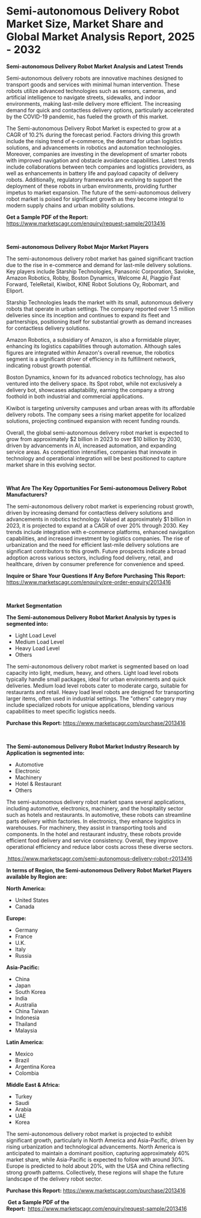 <p><h1>Semi-autonomous Delivery Robot Market Size, Market Share and Global Market Analysis Report, 2025 - 2032</h1></p><p><strong>Semi-autonomous Delivery Robot Market Analysis and Latest Trends</strong></p>
<p><p>Semi-autonomous delivery robots are innovative machines designed to transport goods and services with minimal human intervention. These robots utilize advanced technologies such as sensors, cameras, and artificial intelligence to navigate streets, sidewalks, and indoor environments, making last-mile delivery more efficient. The increasing demand for quick and contactless delivery options, particularly accelerated by the COVID-19 pandemic, has fueled the growth of this market.</p><p>The Semi-autonomous Delivery Robot Market is expected to grow at a CAGR of 10.2% during the forecast period. Factors driving this growth include the rising trend of e-commerce, the demand for urban logistics solutions, and advancements in robotics and automation technologies. Moreover, companies are investing in the development of smarter robots with improved navigation and obstacle avoidance capabilities. Latest trends include collaborations between tech companies and logistics providers, as well as enhancements in battery life and payload capacity of delivery robots. Additionally, regulatory frameworks are evolving to support the deployment of these robots in urban environments, providing further impetus to market expansion. The future of the semi-autonomous delivery robot market is poised for significant growth as they become integral to modern supply chains and urban mobility solutions.</p></p>
<p><strong>Get a Sample PDF of the Report:&nbsp;</strong> <a href="https://www.marketscagr.com/enquiry/request-sample/2013416?utm_campaign=1836&utm_medium=2&utm_source=Github&utm_content=ia&utm_term=12042025&utm_id=semi-autonomous-delivery-robot">https://www.marketscagr.com/enquiry/request-sample/2013416</a></p>
<p>&nbsp;</p>
<p><strong>Semi-autonomous Delivery Robot Major Market Players</strong></p>
<p><p>The semi-autonomous delivery robot market has gained significant traction due to the rise in e-commerce and demand for last-mile delivery solutions. Key players include Starship Technologies, Panasonic Corporation, Savioke, Amazon Robotics, Robby, Boston Dynamics, Welcome AI, Piaggio Fast Forward, TeleRetail, Kiwibot, KINE Robot Solutions Oy, Robomart, and Eliport.</p><p>Starship Technologies leads the market with its small, autonomous delivery robots that operate in urban settings. The company reported over 1.5 million deliveries since its inception and continues to expand its fleet and partnerships, positioning itself for substantial growth as demand increases for contactless delivery solutions.</p><p>Amazon Robotics, a subsidiary of Amazon, is also a formidable player, enhancing its logistics capabilities through automation. Although sales figures are integrated within Amazon's overall revenue, the robotics segment is a significant driver of efficiency in its fulfillment network, indicating robust growth potential.</p><p>Boston Dynamics, known for its advanced robotics technology, has also ventured into the delivery space. Its Spot robot, while not exclusively a delivery bot, showcases adaptability, earning the company a strong foothold in both industrial and commercial applications. </p><p>Kiwibot is targeting university campuses and urban areas with its affordable delivery robots. The company sees a rising market appetite for localized solutions, projecting continued expansion with recent funding rounds.</p><p>Overall, the global semi-autonomous delivery robot market is expected to grow from approximately $2 billion in 2023 to over $10 billion by 2030, driven by advancements in AI, increased automation, and expanding service areas. As competition intensifies, companies that innovate in technology and operational integration will be best positioned to capture market share in this evolving sector.</p></p>
<p>&nbsp;</p>
<p><strong>What Are The Key Opportunities For Semi-autonomous Delivery Robot Manufacturers?</strong></p>
<p><p>The semi-autonomous delivery robot market is experiencing robust growth, driven by increasing demand for contactless delivery solutions and advancements in robotics technology. Valued at approximately $1 billion in 2023, it is projected to expand at a CAGR of over 20% through 2030. Key trends include integration with e-commerce platforms, enhanced navigation capabilities, and increased investment by logistics companies. The rise of urbanization and the need for efficient last-mile delivery solutions are significant contributors to this growth. Future prospects indicate a broad adoption across various sectors, including food delivery, retail, and healthcare, driven by consumer preference for convenience and speed.</p></p>
<p><strong>Inquire or Share Your Questions If Any Before Purchasing This Report:</strong> <a href="https://www.marketscagr.com/enquiry/pre-order-enquiry/2013416?utm_campaign=1836&utm_medium=2&utm_source=Github&utm_content=ia&utm_term=12042025&utm_id=semi-autonomous-delivery-robot">https://www.marketscagr.com/enquiry/pre-order-enquiry/2013416</a></p>
<p>&nbsp;</p>
<p><strong>Market Segmentation</strong></p>
<p><strong>The Semi-autonomous Delivery Robot Market Analysis by types is segmented into:</strong></p>
<p><ul><li>Light Load Level</li><li>Medium Load Level</li><li>Heavy Load Level</li><li>Others</li></ul></p>
<p><p>The semi-autonomous delivery robot market is segmented based on load capacity into light, medium, heavy, and others. Light load level robots typically handle small packages, ideal for urban environments and quick deliveries. Medium load level robots cater to moderate cargo, suitable for restaurants and retail. Heavy load level robots are designed for transporting larger items, often used in industrial settings. The "others" category may include specialized robots for unique applications, blending various capabilities to meet specific logistics needs.</p></p>
<p><strong>Purchase this Report:&nbsp;</strong><a href="https://www.marketscagr.com/purchase/2013416?utm_campaign=1836&utm_medium=2&utm_source=Github&utm_content=ia&utm_term=12042025&utm_id=semi-autonomous-delivery-robot">https://www.marketscagr.com/purchase/2013416</a></p>
<p>&nbsp;</p>
<p><strong>The Semi-autonomous Delivery Robot Market Industry Research by Application is segmented into:</strong></p>
<p><ul><li>Automotive</li><li>Electronic</li><li>Machinery</li><li>Hotel & Restaurant</li><li>Others</li></ul></p>
<p><p>The semi-autonomous delivery robot market spans several applications, including automotive, electronics, machinery, and the hospitality sector such as hotels and restaurants. In automotive, these robots can streamline parts delivery within factories. In electronics, they enhance logistics in warehouses. For machinery, they assist in transporting tools and components. In the hotel and restaurant industry, these robots provide efficient food delivery and service consistency. Overall, they improve operational efficiency and reduce labor costs across these diverse sectors.</p></p>
<p><a href="https://www.marketscagr.com/semi-autonomous-delivery-robot-r2013416?utm_campaign=1836&utm_medium=2&utm_source=Github&utm_content=ia&utm_term=12042025&utm_id=semi-autonomous-delivery-robot">&nbsp;https://www.marketscagr.com/semi-autonomous-delivery-robot-r2013416</a></p>
<p><strong>In terms of Region, the Semi-autonomous Delivery Robot Market Players available by Region are:</strong></p>
<p>
    <p> <strong> North America: </strong>
        <ul>
            <li>United States</li>
            <li>Canada</li>
        </ul>
        </p> 
    <p> <strong> Europe: </strong>
        <ul>
            <li>Germany</li>
            <li>France</li>
            <li>U.K.</li>
            <li>Italy</li>
            <li>Russia</li>
        </ul>
        </p> 
    <p> <strong> Asia-Pacific: </strong>
        <ul>
            <li>China</li>
            <li>Japan</li>
            <li>South Korea</li>
            <li>India</li>
            <li>Australia</li>
            <li>China Taiwan</li>
            <li>Indonesia</li>
            <li>Thailand</li>
            <li>Malaysia</li>
        </ul>
        </p> 
    <p> <strong> Latin America: </strong>
        <ul>
            <li>Mexico</li>
            <li>Brazil</li>
            <li>Argentina Korea</li>
            <li>Colombia</li>
        </ul>
        </p> 
    <p> <strong> Middle East & Africa: </strong>
        <ul>
            <li>Turkey</li>
            <li>Saudi</li>
            <li>Arabia</li>
            <li>UAE</li>
            <li>Korea</li>
        </ul>
    </p>
    </p>
<p><p>The semi-autonomous delivery robot market is projected to exhibit significant growth, particularly in North America and Asia-Pacific, driven by rising urbanization and technological advancements. North America is anticipated to maintain a dominant position, capturing approximately 40% market share, while Asia-Pacific is expected to follow with around 30%. Europe is predicted to hold about 20%, with the USA and China reflecting strong growth patterns. Collectively, these regions will shape the future landscape of the delivery robot sector.</p></p>
<p><strong>Purchase this Report: </strong><a href="https://www.marketscagr.com/purchase/2013416?utm_campaign=1836&utm_medium=2&utm_source=Github&utm_content=ia&utm_term=12042025&utm_id=semi-autonomous-delivery-robot">https://www.marketscagr.com/purchase/2013416</a></p>
<p>&nbsp;<strong>Get a Sample PDF of the Report:&nbsp;&nbsp;</strong><a href="https://www.marketscagr.com/enquiry/request-sample/2013416?utm_campaign=1836&utm_medium=2&utm_source=Github&utm_content=ia&utm_term=12042025&utm_id=semi-autonomous-delivery-robot">https://www.marketscagr.com/enquiry/request-sample/2013416</a></p>
<p><strong></strong></p>
<p><p></p><p></p><p></p></p>